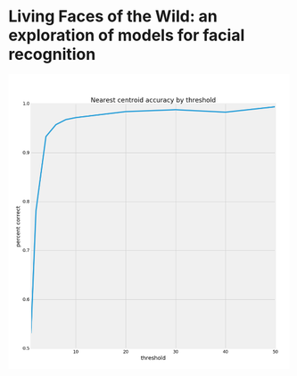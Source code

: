 # Living Faces of the Wild: an exploration of models for facial recognition

![Graph: Nearest centroid accuracy by threshold](images/nearest_centroid1.png)
